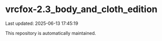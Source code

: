 # vrcfox-2.3_body_and_cloth_edition

Last updated: 2025-06-13 17:45:19

This repository is automatically maintained.
